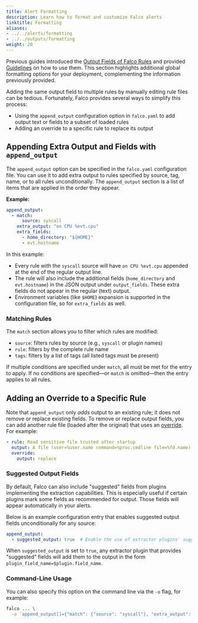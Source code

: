 ```yaml
---
title: Alert Formatting
description: Learn how to format and customize Falco alerts
linktitle: Formatting
aliases:
- ../../alerts/formatting
- ../../outputs/formatting
weight: 20
---
```


Previous guides introduced the [Output Fields of Falco Rules](/docs/concepts/rules/basic-elements/#output) and provided [Guidelines](/docs/concepts/rules/style-guide/#output-fields) on how to use them. This section highlights additional global formatting options for your deployment, complementing the information previously provided.

Adding the same output field to multiple rules by manually editing rule files can be tedious. Fortunately, Falco provides several ways to simplify this process:

- Using the `append_output` configuration option in `falco.yaml` to add output text or fields to a subset of loaded rules
- Adding an override to a specific rule to replace its output

## Appending Extra Output and Fields with `append_output`

The `append_output` option can be specified in the `falco.yaml` configuration file. You can use it to add extra output to rules specified by source, tag, name, or to all rules unconditionally. The `append_output` section is a list of items that are applied in the order they appear.

**Example:**

```yaml
append_output:
  - match:
      source: syscall
    extra_output: "on CPU %evt.cpu"
    extra_fields:
      - home_directory: "${HOME}"
      - evt.hostname
```

In this example:

- Every rule with the `syscall` source will have `on CPU %evt.cpu` appended at the end of the regular output line.  
- The rule will also include the additional fields (`home_directory` and `evt.hostname`) in the JSON output under `output_fields`. These extra fields do not appear in the regular (text) output.  
- Environment variables (like `$HOME`) expansion is supported in the configuration file, so for `extra_fields` as well.

### Matching Rules

The `match` section allows you to filter which rules are modified:

- `source`: filters rules by source (e.g., `syscall` or plugin names)
- `rule`: filters by the complete rule name
- `tags`: filters by a list of tags (all listed tags must be present)

If multiple conditions are specified under `match`, all must be met for the entry to apply. If no conditions are specified—or `match` is omitted—then the entry applies to all rules.

## Adding an Override to a Specific Rule

Note that `append_output` only *adds* output to an existing rule; it does not remove or replace existing fields. To remove or replace output fields, you can add another rule file (loaded after the original) that uses an [override](/docs/rules/overriding/#append-and-replace-items-in-a-rule). For example:

```yaml
- rule: Read sensitive file trusted after startup
  output: A file (user=%user.name command=%proc.cmdline file=%fd.name) was read after startup
  override:
    output: replace
```

### Suggested Output Fields

By default, Falco can also include "suggested" fields from plugins implementing the extraction capabilities. This is especially useful if certain plugins mark some fields as recommended for output. Those fields will appear automatically in your alerts.

Below is an example configuration entry that enables suggested output fields unconditionally for any source:

```yaml
append_output:
  - suggested_output: true  # Enable the use of extractor plugins' suggested fields for all matching sources.
```

When `suggested_output` is set to `true`, any extractor plugin that provides "suggested" fields will add them to the output in the form `plugin_field_name=$plugin.field_name`.

### Command-Line Usage

You can also specify this option on the command line via the `-o` flag, for example:

```bash
falco ... \
  -o 'append_output[]={"match": {"source": "syscall"}, "extra_output": "on CPU %evt.cpu", "extra_fields": ["evt.hostname"]}'
```